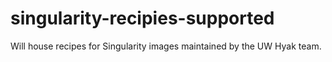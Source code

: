 # singularity-recipies-supported
Will house recipes for Singularity images maintained by the UW Hyak team.

